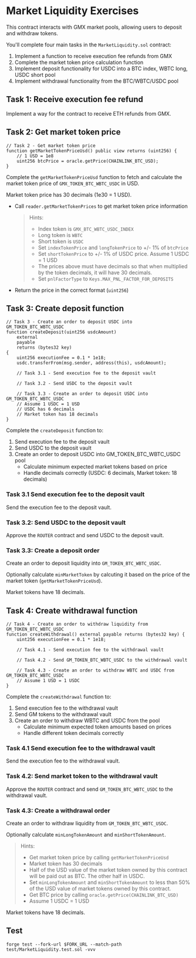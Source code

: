 # Market Liquidity Exercises

This contract interacts with GMX market pools, allowing users to deposit and withdraw tokens.

You'll complete four main tasks in the `MarketLiquidity.sol` contract:

1. Implement a function to receive execution fee refunds from GMX
2. Complete the market token price calculation function
3. Implement deposit functionality for USDC into a BTC index, WBTC long, USDC short pool
4. Implement withdrawal functionality from the BTC/WBTC/USDC pool

## Task 1: Receive execution fee refund

Implement a way for the contract to receive ETH refunds from GMX.

## Task 2: Get market token price

```solidity
// Task 2 - Get market token price
function getMarketTokenPriceUsd() public view returns (uint256) {
    // 1 USD = 1e8
    uint256 btcPrice = oracle.getPrice(CHAINLINK_BTC_USD);
}
```

Complete the `getMarketTokenPriceUsd` function to fetch and calculate the market token price of `GMX_TOKEN_BTC_WBTC_USDC` in USD.

Market token price has 30 decimals (1e30 = 1 USD).

- Call `reader.getMarketTokenPrices` to get market token price information
  > Hints:
  >
  > - Index token is `GMX_BTC_WBTC_USDC_INDEX`
  > - Long token is `WBTC`
  > - Short token is `USDC`
  > - Set `indexTokenPrice` and `longTokenPrice` to +/- 1% of `btcPrice`
  > - Set `shortTokenPrice` to +/- 1% of USDC price. Assume 1 USDC = 1 USD
  > - The prices above must have decimals so that when multiplied by the token decimals, it will have 30 decimals.
  > - Set `pnlFactorType` to `Keys.MAX_PNL_FACTOR_FOR_DEPOSITS`
- Return the price in the correct format (`uint256`)

## Task 3: Create deposit function

```solidity
// Task 3 - Create an order to deposit USDC into GM_TOKEN_BTC_WBTC_USDC
function createDeposit(uint256 usdcAmount)
    external
    payable
    returns (bytes32 key)
{
    uint256 executionFee = 0.1 * 1e18;
    usdc.transferFrom(msg.sender, address(this), usdcAmount);

    // Task 3.1 - Send execution fee to the deposit vault

    // Task 3.2 - Send USDC to the deposit vault

    // Task 3.3 - Create an order to deposit USDC into GM_TOKEN_BTC_WBTC_USDC
    // Assume 1 USDC = 1 USD
    // USDC has 6 decimals
    // Market token has 18 decimals
}
```

Complete the `createDeposit` function to:

1. Send execution fee to the deposit vault
2. Send USDC to the deposit vault
3. Create an order to deposit USDC into GM_TOKEN_BTC_WBTC_USDC pool
   - Calculate minimum expected market tokens based on price
   - Handle decimals correctly (USDC: 6 decimals, Market token: 18 decimals)

### Task 3.1 Send execution fee to the deposit vault

Send the execution fee to the deposit vault.

### Task 3.2: Send USDC to the deposit vault

Approve the `ROUTER` contract and send USDC to the deposit vault.

### Task 3.3: Create a deposit order

Create an order to deposit liquidity into `GM_TOKEN_BTC_WBTC_USDC`.

Optionally calculate `minMarketToken` by calcuting it based on the price of the market token (`getMarketTokenPriceUsd`).

Market tokens have 18 decimals.

## Task 4: Create withdrawal function

```solidity
// Task 4 - Create an order to withdraw liquidity from GM_TOKEN_BTC_WBTC_USDC
function createWithdrawal() external payable returns (bytes32 key) {
    uint256 executionFee = 0.1 * 1e18;

    // Task 4.1 - Send execution fee to the withdrawal vault

    // Task 4.2 - Send GM_TOKEN_BTC_WBTC_USDC to the withdrawal vault

    // Task 4.3 - Create an order to withdraw WBTC and USDC from GM_TOKEN_BTC_WBTC_USDC
    // Assume 1 USD = 1 USDC
}
```

Complete the `createWithdrawal` function to:

1. Send execution fee to the withdrawal vault
2. Send GM tokens to the withdrawal vault
3. Create an order to withdraw WBTC and USDC from the pool
   - Calculate minimum expected token amounts based on prices
   - Handle different token decimals correctly

### Task 4.1 Send execution fee to the withdrawal vault

Send the execution fee to the withdrawal vault.

### Task 4.2: Send market token to the withdrawal vault

Approve the `ROUTER` contract and send `GM_TOKEN_BTC_WBTC_USDC` to the withdrawal vault.

### Task 4.3: Create a withdrawal order

Create an order to withdraw liquidity from `GM_TOKEN_BTC_WBTC_USDC`.

Optionally calculate `minLongTokenAmount` and `minShortTokenAmount`.

> Hints:
>
> - Get market token price by calling `getMarketTokenPriceUsd`
> - Market token has 30 decimals
> - Half of the USD value of the market token owned by this contract will be paid out as BTC. The other half in USDC.
> - Set `minLongTokenAmount` and `minShortTokenAmount` to less than 50% of the USD value of market tokens owned by this contract.
> - Get BTC price by calling `oracle.getPrice(CHAINLINK_BTC_USD)`
> - Assume 1 USDC = 1 USD

Market tokens have 18 decimals.

## Test

```shell
forge test --fork-url $FORK_URL --match-path test/MarketLiquidity.test.sol -vvv
```

